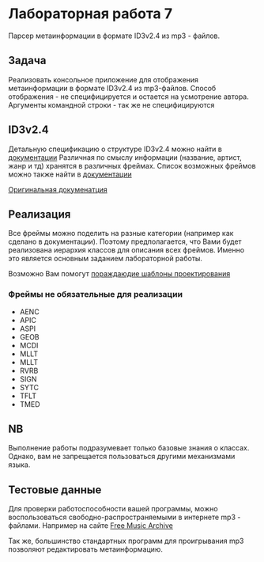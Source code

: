 # Лабораторная работа 7

Парсер метаинформации в формате ID3v2.4 из mp3 - файлов.

## Задача

Реализовать консольное приложение для отображения метаинформации в формате ID3v2.4 из mp3-файлов.
Способ отображения - не специфицируется и остается на усмотрение автора.
Аргументы командной строки  - так же не специфицируются

## ID3v2.4

Детальную спецификацию о структуре ID3v2.4 можно найти в [документации](https://github.com/AnnaGonos/Work_/blob/main/id3v2.4.0-structure.rst)
Различная по смыслу информации (название, артист, жанр и тд) хранятся в различных фреймах. Список возможных фреймов можно также найти в [документации](https://github.com/AnnaGonos/Work_/blob/main/id3v2.4.0-frames.rst)

[Оригинальная докуменатция](https://mutagen-specs.readthedocs.io/en/latest/id3/index.html)

## Реализация

Все фреймы можно поделить на разные категории (например как сделано в документации). Поэтому предполагается, что Вами будет реализована иерархия классов для описания всех фреймов. Именно это является основным заданием лабораторной работы.

Возможно Вам помогут [пораждаюдие шаблоны проектирования](https://en.wikipedia.org/wiki/Creational_pattern)


### Фреймы не обязательные для реализации

* AENC
* APIC
* ASPI
* GEOB
* MCDI
* MLLT
* MLLT
* RVRB
* SIGN
* SYTC
* TFLT
* TMED

## NB

Выполнение работы подразумевает только базовые знания о классах. Однако, вам не запрещается пользоваться другими механизмами языка.

## Тестовые данные

Для проверки работоспособности вашей программы, можно воспользоваться свободно-распространяемыми в интернете mp3 - файлами. Например на сайте [Free Music Archive](https://freemusicarchive.org/home)

Так же, большинство стандартных  программ для проигрывания mp3 позволяют редактировать метаинформацию.

